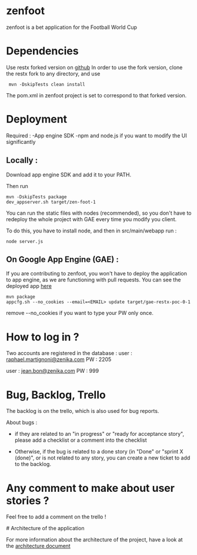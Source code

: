 zenfoot
=============

zenfoot is a bet application for the Football World Cup

# Dependencies

Use restx forked version on [github](https://github.com/boillodmanuel/restx/)
In order to use the fork version, clone the restx fork to any directory, and use

```
 mvn -DskipTests clean install
```
The pom.xml in zenfoot project is set to correspond to that forked version.

# Deployment

Required :
-App engine SDK
-npm and node.js if you want to modify the UI significantly

Locally :
---

Download app engine SDK and add it to your PATH.

Then run 

```
mvn -DskipTests package
dev_appserver.sh target/zen-foot-1
```

You can run the static files with nodes (recommended), so you don't have to redeploy the whole project with GAE every
time you modify you client.

To do this, you have to install node, and then in src/main/webapp run :

```
node server.js
```

On Google App Engine (GAE) :
---

If you are contributing to zenfoot, you won't have to deploy the application to app engine, as we are functioning
with pull requests. You can see the deployed app [here](http://1-dot-zen-foot.appspot.com/)
```
mvn package
appcfg.sh --no_cookies --email=<EMAIL> update target/gae-restx-poc-0-1

```
remove --no_cookies if you want to type your PW only once.

# How to log in ?

Two accounts are registered in the database :
user : raphael.martignoni@zenika.com
PW : 2205

user : jean.bon@zenika.com
PW : 999

# Bug, Backlog, Trello

The backlog is on the trello, which is also used for bug reports.

About bugs :

- if they are related to an "in progress" or "ready for acceptance story", please add a checklist or a comment
into the checklist

- Otherwise, if the bug is related to a done story (in "Done" or "sprint X (done)", or is not related to any story,
 you can create a new ticket to add to the backlog.

# Any comment to make about user stories ?

Feel free to add a comment on the trello !

# Architecture of the application

For more information about the architecture of the project, have a look at the [architecture document](./architecture.txt)